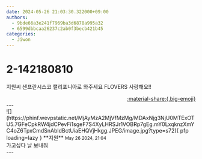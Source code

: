 ```yaml
---
date: 2024-05-26 21:03:30.322000+09:00
authors:
  - 9bde66a3e241f7969ba3d6878a995a32
  - 6599dbbcaa26237c2ab0f3becb421b45
categories:
  - Jiwon
---
```


# 2-142180810

<div class="post-container" markdown="1">
<div class="content-container md-sidebar__scrollwrap" markdown="1">

지원씨 샌프란시스코 캘리포니아로 와주세요 FLOVERS 사랑해요!!

</div>
</div>

<div style="text-align: right;" markdown="1">
<a href="https://weverse.io/fromis9/fanpost/2-142180810" style="text-align: right;">:material-share:{.big-emoji}</a>
</div>
---

<div class="comments-container md-sidebar__scrollwrap" markdown="1">
<div class="comment" markdown="1">
<div class='id-container' markdown="1">
![](https://phinf.wevpstatic.net/MjAyMzA2MjVfMzMg/MDAxNjg3NjU0MTExOTU5.7GFeCpkRW4jdCPevFi1sgeF7S4XyLHRSJr1VOBRp7gEg.mY0LxqknzXmYC4oZ6TpxCmdSnAbldBctUiaEHQVjHkgg.JPEG/image.jpg?type=s72){ pfp loading=lazy }
**<span class="artist">지원</span>** <small>May 26 2024, 21:04</small><br>
</div>
<div class='comment-body' markdown="1">
가고싶다 날 보내줘 
</div>
</div>
</div>
---

